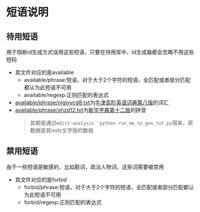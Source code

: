 # 短语说明
## 待用短语
用于阻断id生成方式误用这些短语，只要在待用库中，id生成器都会忽略不用这些短码
* 其文件对应的是available
    * available/phrase:短语，对于大于2个字符的短语，全匹配或者部分匹配都认为此短语不可用
    * available/regexp:正则匹配的表达式
* [available/phrase/njgjyycd8.txt]()为[牛津高阶英语词典第八版]()的词汇
* [available/phrase/xhzd12.txt]()为[新华字典第十二版]()的拼音
    > 其都是通过`mdict-analysis``python run_me_to_gen_txt.py`得来，原数据是其mdx文字版的数据


## 禁用短语
由于一些短语是敏感的，比如脏词，政治人物词，这些词需要被禁用
* 其文件对应的是forbid
    * forbid/phrase:短语，对于大于2个字符的短语，全匹配或者部分匹配都认为此短语不可用
    * forbid/regexp:正则匹配的表达式